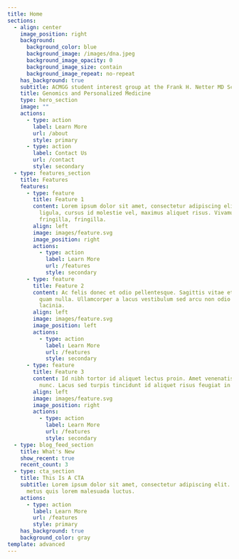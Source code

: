 ```yaml
---
title: Home
sections:
  - align: center
    image_position: right
    background:
      background_color: blue
      background_image: /images/dna.jpeg
      background_image_opacity: 0
      background_image_size: contain
      background_image_repeat: no-repeat
    has_background: true
    subtitle: ACMGG student interest group at the Frank H. Netter MD School of Medicine
    title: Genomics and Personalized Medicine
    type: hero_section
    image: ""
    actions:
      - type: action
        label: Learn More
        url: /about
        style: primary
      - type: action
        label: Contact Us
        url: /contact
        style: secondary
  - type: features_section
    title: Features
    features:
      - type: feature
        title: Feature 1
        content: Lorem ipsum dolor sit amet, consectetur adipiscing elit. Donec nisl
          ligula, cursus id molestie vel, maximus aliquet risus. Vivamus in nibh
          fringilla, fringilla.
        align: left
        image: images/feature.svg
        image_position: right
        actions:
          - type: action
            label: Learn More
            url: /features
            style: secondary
      - type: feature
        title: Feature 2
        content: Ac felis donec et odio pellentesque. Sagittis vitae et leo duis ut diam
          quam nulla. Ullamcorper a lacus vestibulum sed arcu non odio euismod
          lacinia.
        align: left
        image: images/feature.svg
        image_position: left
        actions:
          - type: action
            label: Learn More
            url: /features
            style: secondary
      - type: feature
        title: Feature 3
        content: Id nibh tortor id aliquet lectus proin. Amet venenatis urna cursus eget
          nunc. Lacus sed turpis tincidunt id aliquet risus feugiat in ante.
        align: left
        image: images/feature.svg
        image_position: right
        actions:
          - type: action
            label: Learn More
            url: /features
            style: secondary
  - type: blog_feed_section
    title: What's New
    show_recent: true
    recent_count: 3
  - type: cta_section
    title: This Is A CTA
    subtitle: Lorem ipsum dolor sit amet, consectetur adipiscing elit. Nullam a
      metus quis lorem malesuada luctus.
    actions:
      - type: action
        label: Learn More
        url: /features
        style: primary
    has_background: true
    background_color: gray
template: advanced
---
```

